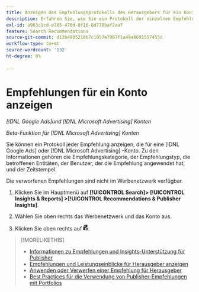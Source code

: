 ```yaml
---
title: Anzeigen des Empfehlungsprotokolls des Herausgebers für ein Konto
description: Erfahren Sie, wie Sie ein Protokoll der einzelnen Empfehlungen anzeigen, die für eine [!DNL Google Ads] oder [!DNL Microsoft Advertising] -Konto.
exl-id: a963c1cd-e785-470d-8f16-8d770baf2aa7
feature: Search Recommendations
source-git-commit: d12b4905218b7c1057e7987f1a49a8691557455d
workflow-type: tm+mt
source-wordcount: '132'
ht-degree: 0%

---
```


# Empfehlungen für ein Konto anzeigen

*[!DNL Google Ads]und [!DNL Microsoft Advertising] Konten*

*Beta-Funktion für [!DNL Microsoft Advertising] Konten*

Sie können ein Protokoll jeder Empfehlung anzeigen, die für eine [!DNL Google Ads] oder [!DNL Microsoft Advertising] -Konto. Zu den Informationen gehören die Empfehlungskategorie, der Empfehlungstyp, die betroffenen Entitäten, der Benutzer, der die Empfehlung angewendet hat, und der Zeitstempel.

Die verworfenen Empfehlungen sind nicht im Werbenetzwerk verfügbar.

1. Klicken Sie im Hauptmenü auf **[!UICONTROL Search]> [!UICONTROL Insights & Reports] >[!UICONTROL Recommendations & Publisher Insights]**.

1. Wählen Sie oben rechts das Werbenetzwerk und das Konto aus.

1. Klicken Sie oben rechts auf ![Empfehlungsprotokolle](/help/search-social-commerce/assets/recommendations-log-view.png "Empfehlungsprotokolle").

>[!MORELIKETHIS]
>
>* [Informationen zu Empfehlungen und Insights-Unterstützung für Publisher](recommendation-support.md)
>* [Empfehlungen und Leistungseinblicke für Herausgeber anzeigen](recommendation-view.md)
>* [Anwenden oder Verwerfen einer Empfehlung für Herausgeber](recommendation-apply-dismiss.md)
>* [Best Practices für die Verwendung von Publisher-Empfehlungen mit Portfolios](recommendation-best-practices.md)

